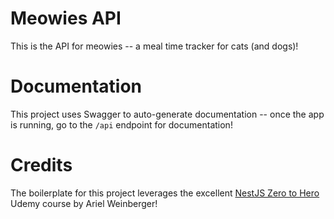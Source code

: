 # Meowies API

This is the API for meowies -- a meal time tracker for cats (and dogs)!

# Documentation

This project uses Swagger to auto-generate documentation -- once the app is running, go to the `/api` endpoint for documentation!

# Credits

The boilerplate for this project leverages the excellent [NestJS Zero to Hero](https://www.udemy.com/course/nestjs-zero-to-hero/) Udemy course by Ariel Weinberger!
